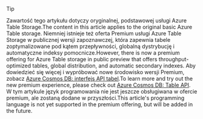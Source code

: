 > [!TIP]
> <span data-ttu-id="641c8-101">Zawartość tego artykułu dotyczy oryginalnej, podstawowej usługi Azure Table Storage.</span><span class="sxs-lookup"><span data-stu-id="641c8-101">The content in this article applies to the original basic Azure Table storage.</span></span> <span data-ttu-id="641c8-102">Niemniej istnieje też oferta Premium usługi Azure Table Storage w publicznej wersji zapoznawczej, która zapewnia tabele zoptymalizowane pod kątem przepływności, globalną dystrybucję i automatyczne indeksy pomocnicze.</span><span class="sxs-lookup"><span data-stu-id="641c8-102">However, there is now a premium offering for Azure Table storage in public preview that offers throughput-optimized tables, global distribution, and automatic secondary indexes.</span></span> <span data-ttu-id="641c8-103">Aby dowiedzieć się więcej i wypróbować nowe środowisko wersji Premium, zobacz [Azure Cosmos DB: interfejs API tabel](https://aka.ms/premiumtables).</span><span class="sxs-lookup"><span data-stu-id="641c8-103">To learn more and try out the new premium experience, please check out [Azure Cosmos DB: Table API](https://aka.ms/premiumtables).</span></span> <span data-ttu-id="641c8-104">W tym artykule język programowania nie jest jeszcze obsługiwana w ofercie premium, ale zostaną dodane w przyszłości.</span><span class="sxs-lookup"><span data-stu-id="641c8-104">This article's programming language is not yet supported in the premium offering, but will be added in the future.</span></span>
>
